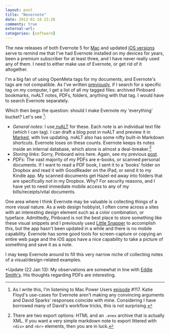 ```yaml
---
layout: post  
title: "Nevernote"  
date: 2013-01-18 23:28  
comments: true  
external-url: 
categories: [software]
---
```


The new releases of both Evernote 5 for [Mac][1] and updated [iOS versions][2] serve to remind me that I've had Evernote installed on my devices for years, been a premium subscriber for at least three, and I have never really used any of them. I need to either make use of Evernote, or get rid of it altogether. 

I'm a big fan of using OpenMeta tags for my documents, and Evernote's tags are not compatible. As I've written [previously][tags], if I  search for a specific tag on my computer, I get a list of all my tagged files: archived Pinboard bookmarks, nvALT notes, PDFs, folders, anything with that tag. I would have to search Evernote separately.

Which then begs the question: should I make Evernote my 'everything' bucket? Let's see [^1]:

- *General notes*: I use[ nvALT][nv] for these. Each note is an individual text file (which I can tag). I can draft a blog post in nvALT and preview it in [Marked][mark], with live updating. nvALT also has some nifty built-in Markdown shortcuts. Evernote loses on these counts. Evernote keeps its notes inside an internal database, which alone is almost a deal-breaker.[^2]
- *Storing links*: Sorry, Pinboard wins here. Again, see my previous [post][tags].
- *PDFs*: The vast majority of my PDFs are e-books, or scanned personal documents. If I want to read a PDF book, I sent it to a 'books' folder on Dropbox and read it with GoodReader on the iPad, or send it to my Kindle app. My scanned documents get Hazel-ed away into folders that are specifically *not* in my Dropbox. Why? For security reasons, and I have yet to need immediate mobile access to any of my bills/receipts/vital documents.

One area where I think Evernote may be valuable is collecting things of a more visual nature. As a web design hobbyist, I often come across a sites with an interesting design element such as a color combination, or typeface. Admittedly, Pinboard is not the best place to store something like these visual snippets and I previously used [Little Snapper][ls] to accomplish this, but the app hasn't been updated in a while and there is no mobile capability. Evernote has some good tools for screen-capture or copying an entire web page and the iOS apps have a nice capability to take a picture of something and save it as a note.

I may keep Evernote around to fill this very narrow niche of collecting notes of a visual/design-related examples.

*Update (22 Jan 13): My observations are somewhat in line with [Eddie Smith's][4]. His thoughts regarding PDFs are interesting.

    
[^1]: As I write this, I'm listening to Mac Power Users [episode][mpu] #117. Katie Floyd's use-cases for Evernote aren't making any convincing arguments and David Sparks' responses coincide with mine. Considering I have borrowed many of David's workflow tricks, this is not surprising. 

[^2]: There are two export options: HTML and an `.enex` archive that is actually XML. If you want a very simple markdown note to export littered with `<div>` and `<br>` elements, then you are in luck.


[1]: http://evernote.com/evernote/whats_new/mac/
[2]: http://blog.evernote.com/2012/11/02/coming-soon-evernote-5-for-iphone-ipad-and-ipod-touch/
[tags]: http://www.nealsheeran.com/archives/2013/01/how_i_use_pinboard
[mpu]: http://macpowerusers.com/2012/12/mac-power-users-117-the-feedback-show/
[nv]: http://brettterpstra.com/projects/nvalt/
[mark]: http://markedapp.com/
[ls]: http://www.realmacsoftware.com/littlesnapper/
[3]: http://simplicitybliss.com/2012/11/on-evernote-gtd-reference-and-support-material
[4]: http://www.practicallyefficient.com/home/2013/1/22/praise-for-evernote